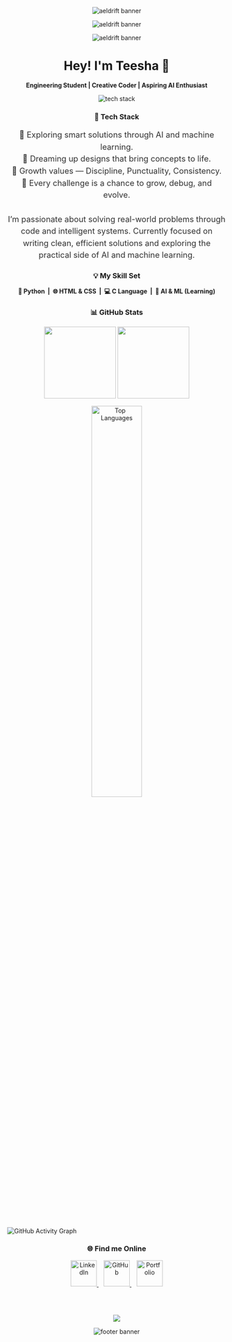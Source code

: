 <!-- About Me -->
<!-- Banner (Header) -->
<p align="center">
  <img src="https://capsule-render.vercel.app/api?type=waving&height=100&section=header&fontSize=48&fontColor=ffffff&color=0:4B0082,50:00C9A7,100:FFD700" alt="aeldrift banner" />
</p>

<p align="center">
  <img src="https://capsule-render.vercel.app/api?type=waving&height=100&section=header&fontSize=48&fontColor=ffffff&color=0:8A2BE2,50:00E5FF,100:FFD700&reversal=false&animation=fadeIn&stroke=ffffff&strokeWidth=0.3&backgroundColor=000000" alt="aeldrift banner" />
</p>


<p align="center">
  <img src="https://capsule-render.vercel.app/api?type=waving&height=100&section=header&fontSize=48&fontColor=FFFFFF&color=gradient&customColorList=0,FF0000,FF9900,FFFF00,00FF00,00FFFF,0000FF,FF00FF&backgroundColor=000000" alt="aeldrift banner" />
</p>



<!-- Greeting -->
<h1 align="center">Hey! I'm Teesha 👋</h1>
<p align="center"><b>Engineering Student | Creative Coder | Aspiring AI Enthusiast</b></p>

<!-- Tech Stack Icons -->
<p align="center">
  <img src="https://skillicons.dev/icons?i=html,css,python,figma,vscode&theme=light" alt="tech stack" />
</p>
<h3 align="center">🚀 Tech Stack</h3>

<!-- About Me -->
<p align="center" style="font-size: 1.15rem; color: #333; line-height: 1.5;">
🤖 Exploring smart solutions through AI and machine learning.<br>
🎨 Dreaming up designs that bring concepts to life.<br>
🚀 Growth values — Discipline, Punctuality, Consistency.<br>
  🧩 Every challenge is a chance to grow, debug, and evolve.<br><br>
I’m passionate about solving real-world problems through code and intelligent systems.  
Currently focused on writing clean, efficient solutions and exploring the practical side of AI and machine learning.
  
</p>

<!-- Skills Set -->
<h3 align="center">💡 My Skill Set</h3>
<p align="center">
  <b>🐍 Python &nbsp;|&nbsp; 🌐 HTML & CSS &nbsp;|&nbsp; 💻 C Language &nbsp;|&nbsp; 🤖 AI & ML (Learning)</b>
</p>



<!-- GitHub Stats -->
<h3 align="center">📊 GitHub Stats</h3>
<p align="center">
  <img src="https://github-readme-stats.vercel.app/api?username=aeldrift&show_icons=true&theme=transparent&hide_border=true&title_color=4B0082&icon_color=FFD700" height="165" />
  <img src="https://github-readme-streak-stats.herokuapp.com/?user=aeldrift&theme=transparent&hide_border=true&ring=00C9A7&currStreakLabel=FFD700" height="165" />
</p>



<div align="center">

  <!-- Left: GitHub Contributions Graph 
  <img src="https://github-readme-streak-stats.herokuapp.com/?user=aeldrift&theme=radical" alt="GitHub Streak" width="48%"/>  -->

<!-- Right: Most Used Languages -->
  <img src="https://github-readme-stats.vercel.app/api/top-langs/?username=aeldrift&layout=compact&theme=bright" alt="Top Languages" width="48%"/>

</div>


<!-- Activity Calendar
[![teesha's github activity graph](https://github-readme-activity-graph.vercel.app/graph?username=aeldrift&theme=react-dark)](https://github.com/ashutosh00710/github-readme-activity-graph) -->

![GitHub Activity Graph](https://github-readme-activity-graph.vercel.app/graph?username=aeldrift&bg_color=ffffff&color=000000&line=1f77b4&point=1f77b4&area=true&area_color=add8e6)



<!-- Contact Section -->
<h3 align="center">🌐 Find me Online</h3>
<p align="center">
  <a href="https://www.linkedin.com/in/teesha-jindal-79a27531a" target="_blank" rel="noopener noreferrer">
    <img src="https://img.icons8.com/color/50/linkedin.png" alt="LinkedIn" height="60"/>
  </a>
  &nbsp;&nbsp;
  <a href="https://github.com/aeldrift" target="_blank" rel="noopener noreferrer">
    <img src="https://img.icons8.com/ios-glyphs/50/000000/github.png" alt="GitHub" height="60"/>
  </a>
  &nbsp;&nbsp;
  <a href="#" title="Portfolio">
    <img src="https://img.icons8.com/fluency/50/portfolio.png" alt="Portfolio" height="60"/>
  </a>
</p>

<br>
<br>

  <!-- Animated Typing Line -->   
<p align="center">
  <img src="https://readme-typing-svg.demolab.com?font=JetBrains+Mono&size=40&duration=2000&pause=1000&color=fff000&center=true&vCenter=true&width=800&lines=Growth+is+my+goal!" />
</p>




<!--👀Profile Views 
![Profile Views](https://komarev.com/ghpvc/?username=aeldrift&color=blue&style=flat-square&align=end) -->



<!-- Footer Banner -->
<p align="center">
  <img src="https://capsule-render.vercel.app/api?type=waving&height=100&section=footer&fontSize=48&fontColor=ffffff&color=0:4B0082,50:00C9A7,100:FFD700" alt="footer banner" />
</p>
